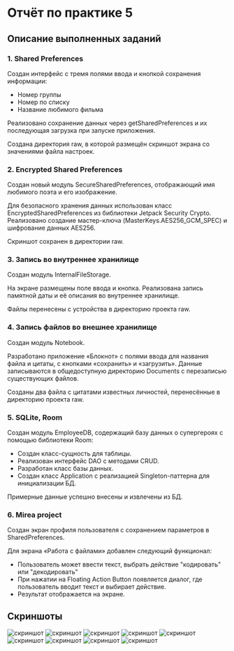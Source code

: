 # Отчёт по практике 5

## Описание выполненных заданий

### 1. Shared Preferences

Создан интерфейс с тремя полями ввода и кнопкой сохранения информации:

* Номер группы
* Номер по списку
* Название любимого фильма

Реализовано сохранение данных через getSharedPreferences и их последующая загрузка при запуске приложения.

Создана директория raw, в которой размещён скриншот экрана со значениями файла настроек.

### 2. Encrypted Shared Preferences

Создан новый модуль SecureSharedPreferences, отображающий имя любимого поэта и его изображение.

Для безопасного хранения данных использован класс EncryptedSharedPreferences из библиотеки Jetpack Security Crypto. Реализовано создание мастер-ключа (MasterKeys.AES256_GCM_SPEC) и шифрование данных AES256.

Cкриншот сохранен в директории raw.

### 3. Запись во внутреннее хранилище

Создан модуль InternalFileStorage.

На экране размещены поле ввода и кнопка. Реализована запись памятной даты и её описания во внутреннее хранилище.

Файлы перенесены с устройства в директорию проекта raw.

### 4. Запись файлов во внешнее хранилище

Создан модуль Notebook.

Разработано приложение «Блокнот» с полями ввода для названия файла и цитаты, с кнопками «сохранить» и «загрузить». Данные записываются в общедоступную директорию Documents с перезаписью существующих файлов.

Созданы два файла с цитатами известных личностей, перенесённые в директорию проекта raw.

### 5. SQLite, Room

Создан модуль EmployeeDB, содержащий базу данных о супергероях с помощью библиотеки Room:

* Создан класс-сущность для таблицы.
* Реализован интерфейс DAO с методами CRUD.
* Разработан класс базы данных.
* Создан класс Application с реализацией Singleton-паттерна для инициализации БД.

Примерные данные успешно внесены и извлечены из БД.

### 6. Mirea project

Создан экран профиля пользователя с сохранением параметров в SharedPreferences.

Для экрана «Работа с файлами» добавлен следующий функционал:

* Пользователь может ввести текст, выбрать действие "кодировать" или "декодировать"
* При нажатии на Floating Action Button появляется диалог, где пользователь вводит текст и выбирает действие.
* Результат отображается на экране.

## Скриншоты

![скриншот](./screenshots/screenshot%20(1).png)
![скриншот](./screenshots/screenshot%20(2).png)
![скриншот](./screenshots/screenshot%20(3).png)
![скриншот](./screenshots/screenshot%20(4).png)
![скриншот](./screenshots/screenshot%20(5).png)
![скриншот](./screenshots/screenshot%20(6).png)
![скриншот](./screenshots/screenshot%20(7).png)
![скриншот](./screenshots/screenshot%20(8).png)
![скриншот](./screenshots/screenshot%20(9).png)
